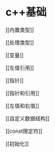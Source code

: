 # c++基础

[[内置类型]]

[[处理类型]]

[[变量]]

[[左值引用]]
  
[[指针]]

[[指针和引用]]

[[左值和右值]]

[[自定义数据结构]]

[[const限定符]]

[[初始化]]
